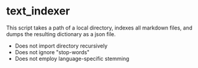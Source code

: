 # text_indexer
This script takes a path of a local directory, indexes all markdown files, and dumps the resulting dictionary as a json file.
- Does not import directory recursively
- Does not ignore "stop-words"
- Does not employ language-specific stemming
